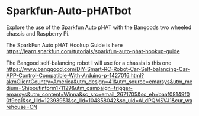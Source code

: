 # Sparkfun-Auto-pHATbot
Explore the use of the Sparkfun Auto pHAT with the Bangoods two wheeled chassis and Raspberry Pi.

The SparkFun Auto pHAT Hookup Guide is here https://learn.sparkfun.com/tutorials/sparkfun-auto-phat-hookup-guide

The Bangood self-balancing robot I will use for a chassis is this one https://www.banggood.com/DIY-Smart-RC-Robot-Car-Self-balancing-Car-APP-Control-Compatible-With-Arduino-p-1427016.html?akmClientCountry=America&utm_design=41&utm_source=emarsys&utm_medium=Shipoutinform171129&utm_campaign=trigger-emarsys&utm_content=Winna&sc_src=email_2671705&sc_eh=baaf08149f00f9ea1&sc_llid=12393951&sc_lid=104858042&sc_uid=ALdPQMSVJ1&cur_warehouse=CN
